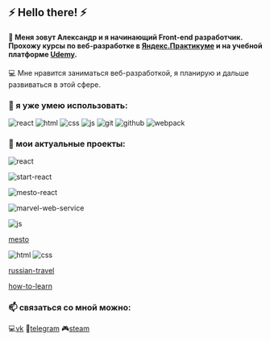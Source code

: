## ⚡ Hello there! ⚡

#### 💬 Меня зовут Александр и я начинающий Front-end разработчик. Прохожу курсы по веб-разработке в [Яндекс.Практикуме](https://practicum.yandex.ru/web/) и на учебной платформе [Udemy](https://www.udemy.com/course/javascript_full/). 
💻 Мне нравится заниматься веб-разработкой, я планирую и дальше развиваться в этой сфере.

### 🌱 я уже умею использовать: 
![react](https://camo.githubusercontent.com/5df3b4279124d6f6833767267c74bec56682d2eb000e4e7cd2b242f82c71dc3a/68747470733a2f2f696d672e736869656c64732e696f2f62616467652f72656163742d3030303f267374796c653d666f722d7468652d6261646765266c6f676f3d7265616374266c6f676f436f6c6f723d253233363144414642)
![html](https://camo.githubusercontent.com/a82cf853f29a42163e2673bdff02cdaf5169f3cb89c2c84a2d76c72078d5da5c/68747470733a2f2f696d672e736869656c64732e696f2f62616467652f68746d6c352d3030303f267374796c653d666f722d7468652d6261646765266c6f676f3d68746d6c35266c6f676f436f6c6f723d253233453334463236)
![css](https://camo.githubusercontent.com/5ad7ef508f764ad279541115024d1a5159dd498ea1385a09a48b29052a4efbfc/68747470733a2f2f696d672e736869656c64732e696f2f62616467652f637373332d3030303f267374796c653d666f722d7468652d6261646765266c6f676f3d63737333266c6f676f436f6c6f723d253233313537324236)
![js](https://camo.githubusercontent.com/6a3c17a3b7312cdcf93db186c4c49d1c84d67c17c3a2e9227bf7e082a48ec217/68747470733a2f2f696d672e736869656c64732e696f2f62616467652f6a6176617363726970742d3030303f267374796c653d666f722d7468652d6261646765266c6f676f3d6a617661736372697074266c6f676f436f6c6f723d253233463744463145)
![git](https://camo.githubusercontent.com/e0c50004774de1053074f8df53ee7c46d81aaecd60e7ada890cf8ba1ce10adbe/68747470733a2f2f696d672e736869656c64732e696f2f62616467652f6769742d3030303f267374796c653d666f722d7468652d6261646765266c6f676f3d676974266c6f676f436f6c6f723d253233463035303333)
![github](https://camo.githubusercontent.com/0c8991d60e4d801ef3f57d54b467c0f7f821f372b4c9203fa0fc07b2d879f653/68747470733a2f2f696d672e736869656c64732e696f2f62616467652f6769746875622d3030303f7374796c653d666f722d7468652d6261646765266c6f676f3d676974687562266c6f676f436f6c6f723d7768697465)
![webpack](https://camo.githubusercontent.com/cec2e6fec6f1e188110e0e3e88f506b4498aac8343cf297117a3aa34354abde1/68747470733a2f2f696d672e736869656c64732e696f2f62616467652f7765627061636b2d3030303f267374796c653d666f722d7468652d6261646765266c6f676f3d7765627061636b266c6f676f436f6c6f723d253233384444364639)

### 🔭 мои актуальные проекты: 
![react](https://camo.githubusercontent.com/5df3b4279124d6f6833767267c74bec56682d2eb000e4e7cd2b242f82c71dc3a/68747470733a2f2f696d672e736869656c64732e696f2f62616467652f72656163742d3030303f267374796c653d666f722d7468652d6261646765266c6f676f3d7265616374266c6f676f436f6c6f723d253233363144414642)

![start-react](https://borodinalexandr.github.io/start-react/)

![mesto-react](https://borodinalexandr.github.io/mesto-react/)

![marvel-web-service](https://borodinalexandr.github.io/marvel-web-service/)

![js](https://camo.githubusercontent.com/6a3c17a3b7312cdcf93db186c4c49d1c84d67c17c3a2e9227bf7e082a48ec217/68747470733a2f2f696d672e736869656c64732e696f2f62616467652f6a6176617363726970742d3030303f267374796c653d666f722d7468652d6261646765266c6f676f3d6a617661736372697074266c6f676f436f6c6f723d253233463744463145)

[mesto](https://borodinalexandr.github.io/mesto/)

![html](https://camo.githubusercontent.com/a82cf853f29a42163e2673bdff02cdaf5169f3cb89c2c84a2d76c72078d5da5c/68747470733a2f2f696d672e736869656c64732e696f2f62616467652f68746d6c352d3030303f267374796c653d666f722d7468652d6261646765266c6f676f3d68746d6c35266c6f676f436f6c6f723d253233453334463236) ![css](https://camo.githubusercontent.com/5ad7ef508f764ad279541115024d1a5159dd498ea1385a09a48b29052a4efbfc/68747470733a2f2f696d672e736869656c64732e696f2f62616467652f637373332d3030303f267374796c653d666f722d7468652d6261646765266c6f676f3d63737333266c6f676f436f6c6f723d253233313537324236)

[russian-travel](https://borodinalexandr.github.io/russian-travel/)

[how-to-learn](https://borodinalexandr.github.io/how-to-learn/)


### 📫 связаться со мной можно:
:computer:[vk](https://vk.com/id10143400)     :iphone:[telegram](https://t.me/albanskiyvoyn)     :video_game:[steam](https://steamcommunity.com/profiles/76561198019463853/)
<!--
**BorodinAlexandr/BorodinAlexandr** is a ✨ _special_ ✨ repository because its `README.md` (this file) appears on your GitHub profile.

Here are some ideas to get you started:

- 🔭 I’m currently working on ...
- 🌱 I’m currently learning ...
- 👯 I’m looking to collaborate on ...
- 🤔 I’m looking for help with ...
- 💬 Ask me about ...
- 📫 How to reach me: ...
- 😄 Pronouns: ...
- ⚡ Fun fact: ...
-->
